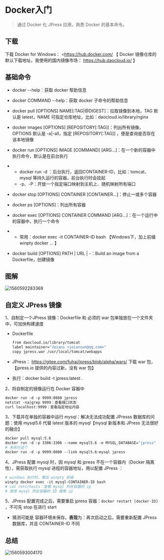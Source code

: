 # Docker入门

> 通过 Docker 化 JPress 应用，熟悉 Docker 的基本命令。

## 下载

下载 Docker for Windows： <https://hub.docker.com/ 【 Docker 镜像仓库的默认下载地址，我使用的国内镜像市场： <https://hub.daocloud.io/> 】

## 基础命令

- docker --help：获取 docker 帮助信息

- docker COMMAND --help：获取 docker 子命令的帮助信息

- docker pull [OPTIONS] NAME[:TAG|@DIGEST]：拉取镜像到本地，TAG 默认是 latest，NAME 可指定仓库地址，比如：daocloud.io/library/nginx

- docker images [OPTIONS] [REPOSITORY[:TAG]]：列出所有镜像，OPTIONS 默认是 -a|-all，指定 [REPOSITORY[:TAG]] ，便是查询是否存在该本地镜像

- docker run [OPTIONS] IMAGE [COMMAND] [ARG...]：在一个新的容器中执行命令，默认是在前台执行

- - docker run -d ：后台执行，返回CONTAINER-ID，比如：tomcat、mysql 等持久运行的容器，前台执行时会挂起
  - -p、-P：开放一个指定端口映射到主机上、随机映射所有端口

- docker stop [OPTIONS] CONTAINER [CONTAINER...]：停止一或多个容器

- docker ps [OPTIONS]：列出所有容器

- docker exec [OPTIONS] CONTAINER COMMAND [ARG...]：在一个运行中的容器中，执行一个命令

- - 常用：docker exec -it CONTAINER-ID bash 【Windows下，加上前缀 winpty docker ... 】

- docker build [OPTIONS] PATH | URL | -：Build an image from a Dockerfile，创建镜像



## 图解

![1560592283369](C:\Users\Joian\AppData\Roaming\Typora\typora-user-images\1560592283369.png)



## 自定义 JPress 镜像



1、自制定一个JPress 镜像：Dockerfile 和 必须的 war 包单独放在一个文件夹中，可加快构建速度

- Dockerfile

  ```dockerfile
  from daocloud.io/library/tomcat
  label maintainer="Joians <joiansun@qq.com>"
  copy jpress.war /usr/local/tomcat/webapps
  ```

- JPress： <https://gitee.com/fuhai/jpress/blob/alpha/wars/> 下载 war 包，【jpress.io 提供的内容过新，没有 war 包】
- 执行：docker build -t jpress:latest .

2、将自制定的镜像运行在 Docker 容器中

```dockerfile
docker run -d -p 9999:8080 jpress
netstat -na|grep 9999：查看端口状态
curl localhost:9999：查看指定地址内容
```

3、下载并在单独的容器中运行 mysql：解决无法成功配置 JPresss 数据库的问题：使用 mysql5.6 代替 latest 版本的 mysql【mysql 新版本和 JPress 无法很好的融合】

```dockerfile
docker pull mysql:5.6
docker run -d -p 3306:3306 --name mysql5.6 -e MYSQL_DATABASE="jpress" -e MYSQL_ROOT_PASSWORD="1234" mysql:5.6
# 未执行这个
docker run -d -p 9999:8080 --link mysql5.6:mysql jpress
```

4、JPress 配置 mysql 时，因 mysql 和 jpress 不在一个容器内（Docker 隔离性），需获取执行 mysql 进程的容器地址，用以配置 JPress ：

```dockerfile
# windows 执行时，需加 winpty 前缀
winpty docker exec -it mysql-CONTAINER-ID bash
# cat /etc/hosts：查看 mysql 所在容器的 ip
# 使用 mysql 所在容器的 ID 搜索 ip
```

5、JPress 配置完成之后，需要重启 jpress 容器：`docker restart [docker-ID]` ，不可先 stop 在进行 start

- 猜测可能是 容器环境未保存。**表现**为：再次启动之后，需要重新配置 JPress 数据库，并且 CONTAINER-ID 不同

## 总结 

![1560593004170](C:\Users\Joian\AppData\Roaming\Typora\typora-user-images\1560593004170.png)

